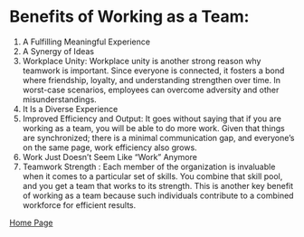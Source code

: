 
# Benefits of Working as a Team:

1. A Fulfilling Meaningful Experience
2. A Synergy of Ideas
3. Workplace Unity: Workplace unity is another strong reason why teamwork is important. Since everyone is connected, it fosters a bond where friendship, loyalty, and understanding strengthen over time. In worst-case scenarios, employees can overcome adversity and other misunderstandings.
4. It Is a Diverse Experience
5. Improved Efficiency and Output: It goes without saying that if you are working as a team, you will be able to do more work. Given that things are synchronized; there is a minimal communication gap, and everyone’s on the same page, work efficiency also grows.
6. Work Just Doesn’t Seem Like “Work” Anymore
7. Teamwork Strength : Each member of the organization is invaluable when it comes to a particular set of skills. You combine that skill pool, and you get a team that works to its strength. This is another key benefit of working as a team because such individuals contribute to a combined workforce for efficient results.






[Home Page](https://osamamousa204.github.io/reading-notes-301/)